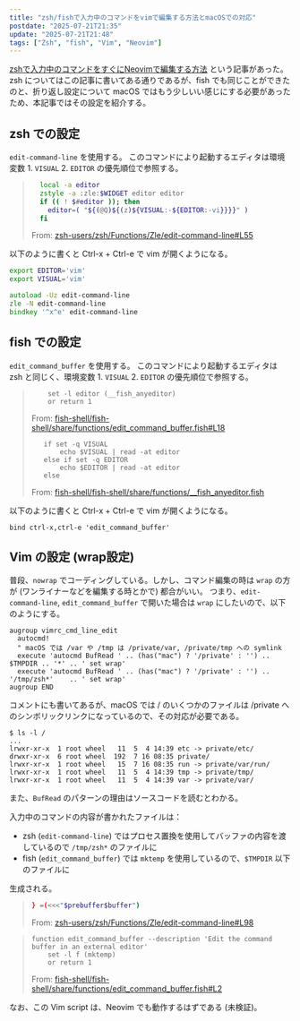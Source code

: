 ```yaml
---
title: "zsh/fishで入力中のコマンドをvimで編集する方法とmacOSでの対応"
postdate: "2025-07-21T21:35"
update: "2025-07-21T21:48"
tags: ["Zsh", "fish", "Vim", "Neovim"]
---
```


[zshで入力中のコマンドをすぐにNeovimで編集する方法](https://dev.classmethod.jp/articles/eetann-zle-edit-command-line/) という記事があった。
zsh についてはこの記事に書いてある通りであるが、fish でも同じことができたのと、折り返し設定について macOS ではもう少しいい感じにする必要があったため、本記事ではその設定を紹介する。

## zsh での設定

`edit-command-line` を使用する。
このコマンドにより起動するエディタは環境変数 1. `VISUAL` 2. `EDITOR` の優先順位で参照する。

> ```zsh
>   local -a editor
>   zstyle -a :zle:$WIDGET editor editor
>   if (( ! $#editor )); then
>     editor=( "${(@Q)${(z)${VISUAL:-${EDITOR:-vi}}}}" )
>   fi
> ```
>
> From: [zsh-users/zsh/Functions/Zle/edit-command-line#L55](https://github.com/zsh-users/zsh/blob/33aafecc7e9e3224e0283fe8be098ede39f48f61/Functions/Zle/edit-command-line#L55)

以下のように書くと <key>Ctrl-x</key> + <key>Ctrl-e</key> で vim が開くようになる。

```zsh
export EDITOR='vim'
export VISUAL='vim'

autoload -Uz edit-command-line
zle -N edit-command-line
bindkey '^x^e' edit-command-line
```

## fish での設定

`edit_command_buffer` を使用する。
このコマンドにより起動するエディタは zsh と同じく、環境変数 1. `VISUAL` 2. `EDITOR` の優先順位で参照する。

> ```fish
>     set -l editor (__fish_anyeditor)
>     or return 1
> ```
>
> From: [fish-shell/fish-shell/share/functions/edit_command_buffer.fish#L18](https://github.com/fish-shell/fish-shell/blob/db0f9c1d53e64721251663fc513ccfb16fed4f13/share/functions/edit_command_buffer.fish#L18)
>
> ```fish
>    if set -q VISUAL
>        echo $VISUAL | read -at editor
>    else if set -q EDITOR
>        echo $EDITOR | read -at editor
>    else
> ```
>
> From: [fish-shell/fish-shell/share/functions/\_\_fish_anyeditor.fish](https://github.com/fish-shell/fish-shell/blob/db0f9c1d53e64721251663fc513ccfb16fed4f13/share/functions/__fish_anyeditor.fish)

以下のように書くと <key>Ctrl-x</key> + <key>Ctrl-e</key> で vim が開くようになる。

```fish
bind ctrl-x,ctrl-e 'edit_command_buffer'
```

## Vim の設定 (wrap設定)

普段、`nowrap` でコーディングしている。しかし、コマンド編集の時は `wrap` の方が (ワンライナーなどを編集する時とかで) 都合がいい。
つまり、`edit-command-line`, `edit_command_buffer` で開いた場合は `wrap` にしたいので、以下のようにする。

```vim
augroup vimrc_cmd_line_edit
  autocmd!
  " macOS では /var や /tmp は /private/var, /private/tmp への symlink
  execute 'autocmd BufRead ' .. (has("mac") ? '/private' : '') .. $TMPDIR .. '*' .. ' set wrap'
  execute 'autocmd BufRead ' .. (has("mac") ? '/private' : '') .. '/tmp/zsh*'    .. ' set wrap'
augroup END
```

コメントにも書いてあるが、macOS では / のいくつかのファイルは /private へのシンボリックリンクになっているので、その対応が必要である。

```console
$ ls -l /
...
lrwxr-xr-x  1 root wheel   11  5  4 14:39 etc -> private/etc/
drwxr-xr-x  6 root wheel  192  7 16 08:35 private/
lrwxr-xr-x  1 root wheel   15  7 16 08:35 run -> private/var/run/
lrwxr-xr-x  1 root wheel   11  5  4 14:39 tmp -> private/tmp/
lrwxr-xr-x  1 root wheel   11  5  4 14:39 var -> private/var/
```

また、`BufRead` のパターンの理由はソースコードを読むとわかる。

入力中のコマンドの内容が書かれたファイルは：

- zsh (`edit-command-line`) ではプロセス置換を使用してバッファの内容を渡しているので `/tmp/zsh*` のファイルに
- fish (`edit_command_buffer`) では `mktemp` を使用しているので、`$TMPDIR` 以下のファイルに

生成される。

> ```zsh
> } =(<<<"$prebuffer$buffer")
> ```
>
> From: [zsh-users/zsh/Functions/Zle/edit-command-line#L98](https://github.com/zsh-users/zsh/blob/33aafecc7e9e3224e0283fe8be098ede39f48f61/Functions/Zle/edit-command-line#L98)

> ```fish
> function edit_command_buffer --description 'Edit the command buffer in an external editor'
>     set -l f (mktemp)
>     or return 1
> ```
>
> From: [fish-shell/fish-shell/share/functions/edit_command_buffer.fish#L2](https://github.com/fish-shell/fish-shell/blob/db0f9c1d53e64721251663fc513ccfb16fed4f13/share/functions/edit_command_buffer.fish#L2)

なお、この Vim script は、Neovim でも動作するはずである (未検証)。

